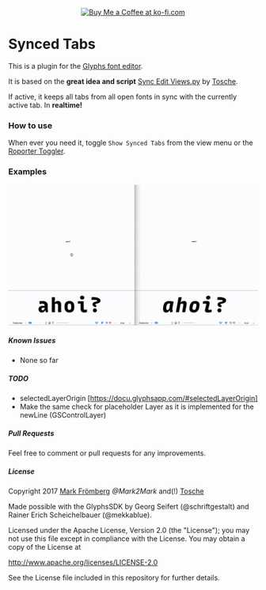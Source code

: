 <p align="center"> 
<a href='https://ko-fi.com/M4M580HG' target='_blank'><img height='36' style='border:0px;height:36px;' src='https://az743702.vo.msecnd.net/cdn/kofi1.png?v=0' border='0' alt='Buy Me a Coffee at ko-fi.com' /></a>
</p>

# Synced Tabs

This is a plugin for the [Glyphs font editor](http://glyphsapp.com/).

It is based on the **great idea and script** [Sync Edit Views.py](https://github.com/Tosche/Glyphs-Scripts/blob/master/Sync%20Edit%20Views.py) by [Tosche](https://github.com/Tosche).

If active, it keeps all tabs from all open fonts in sync with the currently active tab. In **realtime!**

### How to use

When ever you need it, toggle `Show Synced Tabs` from the view menu or the [Roporter Toggler](https://github.com/Mark2Mark/Reporter-Toggler).

### Examples

<p align="center">
<img src="https://raw.githubusercontent.com/Mark2Mark/Synced-Tabs/master/Images/SyncedTabs_Gintronic_MarkFroemberg.gif" alt="Synched Tabs" height="">
</p> 

##### Known Issues

- None so far

##### TODO

- selectedLayerOrigin [https://docu.glyphsapp.com/#selectedLayerOrigin]
- Make the same check for placeholder Layer as it is implemented for the newLine (GSControlLayer)

##### Pull Requests

Feel free to comment or pull requests for any improvements.

##### License

Copyright 2017 [Mark Frömberg](http://www.markfromberg.com/) *@Mark2Mark* and(!) [Tosche](https://github.com/Tosche)

Made possible with the GlyphsSDK by Georg Seifert (@schriftgestalt) and Rainer Erich Scheichelbauer (@mekkablue).

Licensed under the Apache License, Version 2.0 (the "License");
you may not use this file except in compliance with the License.
You may obtain a copy of the License at

http://www.apache.org/licenses/LICENSE-2.0

See the License file included in this repository for further details.
